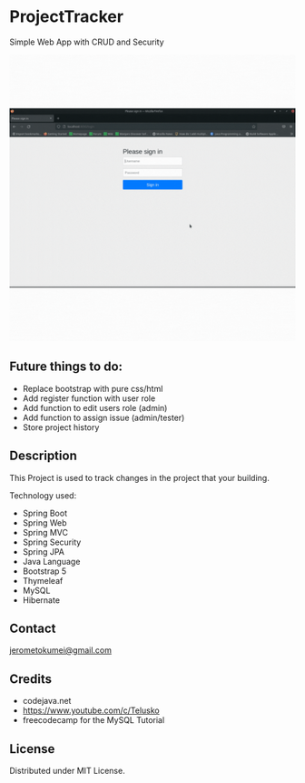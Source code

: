 # ProjectTracker
Simple Web App with CRUD and Security

![](https://github.com/tokumeiAnonymous/ProjectTracker/blob/main/Features.gif)


## Future things to do:

- Replace bootstrap with pure css/html
- Add register function with user role
- Add function to edit users role (admin)
- Add function to assign issue (admin/tester)
- Store project history

## Description
This Project is used to track changes in the project that your building.

Technology used:
  - Spring Boot
  - Spring Web
  - Spring MVC
  - Spring Security
  - Spring JPA
  - Java Language
  - Bootstrap 5
  - Thymeleaf
  - MySQL
  - Hibernate

## Contact
jerometokumei@gmail.com

## Credits

- codejava.net
- https://www.youtube.com/c/Telusko
- freecodecamp for the MySQL Tutorial

## License
Distributed under MIT License.
